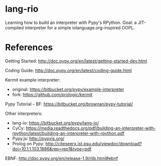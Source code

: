 # lang-rio
Learning how to build an interpreter with Pypy's RPython. Goal: a JIT-compiled interpreter for a simple iolanguage.org-inspired OOPL.


References
==========

Getting Started: http://doc.pypy.org/en/latest/getting-started-dev.html

Coding Guide: http://doc.pypy.org/en/latest/coding-guide.html

Kermit example interpreter:
 - original: https://bitbucket.org/pypy/example-interpreter
 - fork: https://github.com/prologic/kermit
 
Pypy Tutorial - BF: https://bitbucket.org/brownan/pypy-tutorial/

Other interpreters:
- lang-io: https://bitbucket.org/pypy/lang-io/
- CyCy: https://media.readthedocs.org/pdf/building-an-interpreter-with-rpython/latest/building-an-interpreter-with-rpython.pdf
- Pypy.js: http://pypyjs.org/
- Prolog on Pypy: http://citeseerx.ist.psu.edu/viewdoc/download?doi=10.1.1.103.1886&rep=rep1&type=pdf

EBNF: http://doc.pypy.org/en/release-1.9/rlib.html#ebnf

